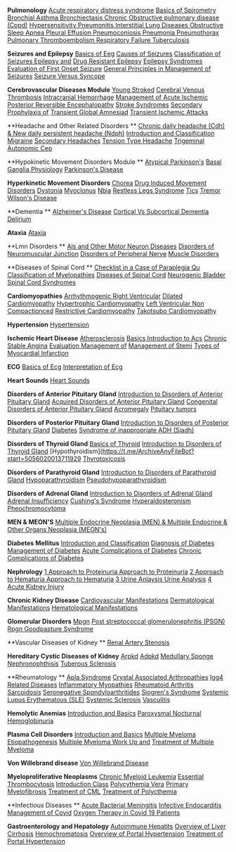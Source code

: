 **Pulmonology**
[Acute respiratory distress syndrome](https://t.me/ArchiveAnyFileBot?start=8557805659245962)
[Basics of Spirometry ](https://t.me/ArchiveAnyFileBot?start=3755686636493034)
[Bronchial Asthma ](https://t.me/ArchiveAnyFileBot?start=1196374535974581)
[Bronchiectasis ](https://t.me/ArchiveAnyFileBot?start=7893126233279072)
[Chronic Obstructive pulmonary disease (Copd)](https://t.me/ArchiveAnyFileBot?start=4494727181879805)
[Hypersensitivity Pneumonitis ](https://t.me/ArchiveAnyFileBot?start=3080227494938279)
[Interstitial Lung Diseases ](https://t.me/ArchiveAnyFileBot?start=3558395216061148)
[Obstructive Sleep Apnea ](https://t.me/ArchiveAnyFileBot?start=1847208133529309)
[Pleural Effusion ](https://t.me/ArchiveAnyFileBot?start=4087292305900998)
[Pneumoconiosis ](https://t.me/ArchiveAnyFileBot?start=1144861522220601)
[Pneumonia ](https://t.me/ArchiveAnyFileBot?start=7498551710706755)
[Pneumothorax ](https://t.me/ArchiveAnyFileBot?start=9823519635764502)
[Pulmonary Thromboembolism ](https://t.me/ArchiveAnyFileBot?start=6036285736965931)
[Respiratory Failure ](https://t.me/ArchiveAnyFileBot?start=4966789181582063)
[Tuberculosis ](https://t.me/ArchiveAnyFileBot?start=8809167475390581)

**Seizures and Epilepsy**
[Basics of Eeg](https://t.me/ArchiveAnyFileBot?start=6263985709607448)
[Causes of Seizures](https://t.me/ArchiveAnyFileBot?start=8345081959350216)
[Classification of Seizures Epilepsy and](https://t.me/ArchiveAnyFileBot?start=1988204055137977)
[Drug Resistant Epilepsy](https://t.me/ArchiveAnyFileBot?start=0121359698908452)
[Epilepsy Syndromes](https://t.me/ArchiveAnyFileBot?start=7184323355436405)
[Evaluation of First Onset Seizure](https://t.me/ArchiveAnyFileBot?start=9945424116972934)
[General Principles in Management of Seizures](https://t.me/ArchiveAnyFileBot?start=6611895385608096)
[Seizure Versus Syncope](https://t.me/ArchiveAnyFileBot?start=0010361006123864)

**Cerebrovascular Diseases Module**
[Young Stroked](https://t.me/ArchiveAnyFileBot?start=2858406298143011)
[Cerebral Venous Thrombosis](https://t.me/ArchiveAnyFileBot?start=0948362161364025)
[Intracranial Hemorrhage](https://t.me/ArchiveAnyFileBot?start=0473586807006745)
[Management of Acute Ischemic](https://t.me/ArchiveAnyFileBot?start=4307774498572606)
[Posterior Reversible Encephalopathy](https://t.me/ArchiveAnyFileBot?start=9846489853499436)
[Stroke Syndromes](https://t.me/ArchiveAnyFileBot?start=5741131287617530)
[Secondary Prophylaxis of](https://t.me/ArchiveAnyFileBot?start=1722062601928322)
[Transient Global Amnesiad](https://t.me/ArchiveAnyFileBot?start=7047765386283999)
[Transient Ischemic Attacks](https://t.me/ArchiveAnyFileBot?start=1865031366335085)

**Headache and Other Related Disorders **
[Chronic daily headache (Cdh) & New daily persistent headache (Ndph)](https://t.me/ArchiveAnyFileBot?start=6501830315396239)
[Introduction and Classification](https://t.me/ArchiveAnyFileBot?start=4731145610944364)
[Migraine](https://t.me/ArchiveAnyFileBot?start=5370359999651587)
[Secondary Headaches](https://t.me/ArchiveAnyFileBot?start=4326301449508825)
[Tension Type Headache](https://t.me/ArchiveAnyFileBot?start=5588403096710493)
[Trigeminal Autonomic Cep](https://t.me/ArchiveAnyFileBot?start=7869878466339238)

**Hypokinetic Movement Disorders Module **
[Atypical Parkinson's](https://t.me/ArchiveAnyFileBot?start=1084554983056522)
[Basal Ganglia Physiology](https://t.me/ArchiveAnyFileBot?start=0635019166039886)
[Parkinson's Disease](https://t.me/ArchiveAnyFileBot?start=2469975779006254)

**Hyperkinetic Movement Disorders**
[Chorea](https://t.me/ArchiveAnyFileBot?start=3266734164316909)
[Drug Induced Movement Disorders](https://t.me/ArchiveAnyFileBot?start=4595289823221723)
[Dystonia](https://t.me/ArchiveAnyFileBot?start=8735911798424988)
[Myoclonus](https://t.me/ArchiveAnyFileBot?start=9212144561429380)
[Nbia](https://t.me/ArchiveAnyFileBot?start=2428502891170320)
[Restless Legs Syndrome](https://t.me/ArchiveAnyFileBot?start=9058350325699376)
[Tics](https://t.me/ArchiveAnyFileBot?start=3688216410949769)
[Tremor](https://t.me/ArchiveAnyFileBot?start=0454230989127748)
[Wilson's Disease](https://t.me/ArchiveAnyFileBot?start=0802088542926765)

**Dementia **
[Alzheimer's Disease](https://t.me/ArchiveAnyFileBot?start=3025904537334396)
[Cortical Vs Subcortical Dementia](https://t.me/ArchiveAnyFileBot?start=7225072279652961)
[Delirium](https://t.me/ArchiveAnyFileBot?start=9489512374786083)

**Ataxia**
[Ataxia](https://t.me/ArchiveAnyFileBot?start=9792398084472035)

**Lmn Disorders **
[Als and Other Motor Neuron Diseases](https://t.me/ArchiveAnyFileBot?start=7500940889406378)
[Disorders of Neuromuscular Junction](https://t.me/ArchiveAnyFileBot?start=5104913363647729)
[Disorders of Peripheral Nerve](https://t.me/ArchiveAnyFileBot?start=1437227412660542)
[Muscle Disorders](https://t.me/ArchiveAnyFileBot?start=6601472985129795)

**Diseases of Spinal Cord **
[Checklist in a Case of Paraplegia Qu](https://t.me/ArchiveAnyFileBot?start=0888084539808319)
[Classification of Myelopathies](https://t.me/ArchiveAnyFileBot?start=0166121667264497)
[Diseases of Spinal Cord](https://t.me/ArchiveAnyFileBot?start=4672839513687652)
[Neurogenic Bladder](https://t.me/ArchiveAnyFileBot?start=4449074945895834)
[Spinal Cord Syndromes](https://t.me/ArchiveAnyFileBot?start=2926072625927930)

**Cardiomyopathies**
[Arrhythmogenic Right Ventricular](https://t.me/ArchiveAnyFileBot?start=7533796049255247)
[Dilated Cardiomyopathy](https://t.me/ArchiveAnyFileBot?start=8201016548735847)
[Hypertrophic Cardiomyopathy](https://t.me/ArchiveAnyFileBot?start=1965372594699025)
[Left Ventricular Non Compactionced](https://t.me/ArchiveAnyFileBot?start=2173972474753486)
[Restrictive Cardiomyopathy](https://t.me/ArchiveAnyFileBot?start=0510540943610677)
[Takotsubo Cardiomyopathy](https://t.me/ArchiveAnyFileBot?start=3605926393048852)

**Hypertension**
[Hypertension](https://t.me/ArchiveAnyFileBot?start=1523620914865993)

**Ischemic Heart Disease**
[Atherosclerosis](https://t.me/ArchiveAnyFileBot?start=4048077113660584)
[Basics Introduction to Acs](https://t.me/ArchiveAnyFileBot?start=7180154469178569)
[Chronic Stable Angina](https://t.me/ArchiveAnyFileBot?start=1314552057478114)
[Evaluation Management of](https://t.me/ArchiveAnyFileBot?start=0087155871420143)
[Management of Stemi](https://t.me/ArchiveAnyFileBot?start=3595080168503899)
[Types of Myocardial Infarction](https://t.me/ArchiveAnyFileBot?start=2057320763044523)

**ECG**
[Basics of Ecg](https://t.me/ArchiveAnyFileBot?start=9169528416495524)
[Interpretation of Ecg](https://t.me/ArchiveAnyFileBot?start=8827315687023883)

**Heart Sounds**
[Heart Sounds](https://t.me/ArchiveAnyFileBot?start=7232217005288002)

**Disorders of Anterior Pituitary Gland**
[Introduction to Disorders of Anterior Pituitary Gland](https://t.me/ArchiveAnyFileBot?start=8044516276347418)
[Acquired Disorders of Anterior Pituitary Gland](https://t.me/ArchiveAnyFileBot?start=7669087611378514)
[Congenital Disorders of Anterior Pituitary Gland](https://t.me/ArchiveAnyFileBot?start=2890081914461893)
[Acromegaly](https://t.me/ArchiveAnyFileBot?start=9078258591336466)
[Pituitary tumors](https://t.me/ArchiveAnyFileBot?start=9690163725596926)

**Disorders of Posterior Pituitary Gland**
[Introduction to Disorders of Posterior Pituitary Gland](https://t.me/ArchiveAnyFileBot?start=3934030061586240)
[Diabetes](https://t.me/ArchiveAnyFileBot?start=4734627390220526)
[Syndrome of inappropriate ADH (Siadh)](https://t.me/ArchiveAnyFileBot?start=7154579645391119)

**Disorders of Thyroid Gland**
[Basics of Thyroid](https://t.me/ArchiveAnyFileBot?start=7573799261182986)
[Introduction to Disorders of Thyroid Gland](https://t.me/ArchiveAnyFileBot?start=6292659680882779)
[Hypothyroidism](https://t.me/ArchiveAnyFileBot?start=5056020013711929
[Thyrotoxicosis](https://t.me/ArchiveAnyFileBot?start=9295954841787442)

**Disorders of Parathyroid Gland**
[Introduction to Disorders of Parathyroid Gland](https://t.me/ArchiveAnyFileBot?start=4067295291018531)
[Hypoparathyroidism](https://t.me/ArchiveAnyFileBot?start=7553444111335347)
[Pseudohypoparathyroidism](https://t.me/ArchiveAnyFileBot?start=1944604058557305)

**Disorders of Adrenal Gland**
[Introduction to Disorders of Adrenal Gland](https://t.me/ArchiveAnyFileBot?start=5061601468763142)
[Adrenal Insufficiency](https://t.me/ArchiveAnyFileBot?start=3088597872716260)
[Cushing's Syndrome](https://t.me/ArchiveAnyFileBot?start=3258400091114703)
[Hyperaldosteronism](https://t.me/ArchiveAnyFileBot?start=9171385532880975)
[Pheochromocytoma](https://t.me/ArchiveAnyFileBot?start=3439474306258246)

**MEN & MEON'S**
[Multiple Endocrine Neoplasia (MEN) & Multiple Endocrine & Other Organs Neoplasia (MEON's) ](https://t.me/ArchiveAnyFileBot?start=8334442373523354)

**Diabetes Mellitus**
[Introduction and Classification](https://t.me/ArchiveAnyFileBot?start=3896216393360464)
[Diagnosis of Diabetes](https://t.me/ArchiveAnyFileBot?start=0584836122926051)
[Management of Diabetes](https://t.me/ArchiveAnyFileBot?start=5404518436268548)
[Acute Complications of Diabetes](https://t.me/ArchiveAnyFileBot?start=8122762372636967)
[Chronic Complications of Diabetes](https://t.me/ArchiveAnyFileBot?start=8727751114168418)

**Nephrology**
[1 Approach to Proteinuria Approach to Proteinuria](https://t.me/ArchiveAnyFileBot?start=1100663069741810)
[2 Approach to Hematuria Approach to Hematuria](https://t.me/ArchiveAnyFileBot?start=7074388480827786)
[3 Urine Anlaysis Urine Analysis](https://t.me/ArchiveAnyFileBot?start=2720230297916657)
[4 Acute Kidney Injury](https://t.me/ArchiveAnyFileBot?start=1942092665793675)

**Chronic Kidney Disease**
[Cardiovascular Manifestations](https://t.me/ArchiveAnyFileBot?start=4035874886909117)
[Dermatological Manifestations](https://t.me/ArchiveAnyFileBot?start=7169163743907392)
[Hematological Manifestations](https://t.me/ArchiveAnyFileBot?start=1302316984186689)

**Glomerular Disorders**
[Mpgn](https://t.me/ArchiveAnyFileBot?start=8172864143181703)
[Post streptococcal glomerulonephritis (PSGN)](https://t.me/ArchiveAnyFileBot?start=4144183103035246)
[Rpgn Goodpasture Syndrome](https://t.me/ArchiveAnyFileBot?start=2721599310579067)

**Vascular Diseases of Kidney **
[Renal Artery Stenosis](https://t.me/ArchiveAnyFileBot?start=3263567240935822)

**Hereditary Cystic Diseases of Kidney**
[Arpkd](https://t.me/ArchiveAnyFileBot?start=0953991724642099)
[Adpkd](https://t.me/ArchiveAnyFileBot?start=4143239132904831)
[Medullary Sponge](https://t.me/ArchiveAnyFileBot?start=8296496837491029)
[Nephronophthisis](https://t.me/ArchiveAnyFileBot?start=5841603710122358)
[Tuberous Sclerosis](https://t.me/ArchiveAnyFileBot?start=0903421884089159)

**Rheumatology **
[Apla Syndrome](https://t.me/ArchiveAnyFileBot?start=1298212978875964)
[Crystal Associated Arthropathies](https://t.me/ArchiveAnyFileBot?start=8117025365259679)
[Igg4 Related Diseases](https://t.me/ArchiveAnyFileBot?start=1313300092252141)
[Inflammatory Myopathies](https://t.me/ArchiveAnyFileBot?start=9290427838894240)
[Rheumatoid Arthritis](https://t.me/ArchiveAnyFileBot?start=2577218185663625)
[Sarcoidosis](https://t.me/ArchiveAnyFileBot?start=6844489476821037)
[Seronegative Spondyloarthritides](https://t.me/ArchiveAnyFileBot?start=2513816287697617)
[Sjogren's Syndrome](https://t.me/ArchiveAnyFileBot?start=6883745015006353)
[Systemic Lupus Erythematous (SLE)](https://t.me/ArchiveAnyFileBot?start=4491980514255336)
[Systemic Sclerosis](https://t.me/ArchiveAnyFileBot?start=5811380509410090)
[Vasculitis](https://t.me/ArchiveAnyFileBot?start=3022503869637961)

**Hemolytic Anemias**
[Introduction and Basics](https://t.me/ArchiveAnyFileBot?start=1107006422658886)
[Paroxysmal Nocturnal Hemoglobinuria](https://t.me/ArchiveAnyFileBot?start=5008193100671330)

**Plasma Cell Disorders**
[Introduction and Basics](https://t.me/ArchiveAnyFileBot?start=1279411946515875)
[Multiple Myeloma Etiopathogenesis](https://t.me/ArchiveAnyFileBot?start=6246377601580791)
[Multiple Myeloma Work Up and](https://t.me/ArchiveAnyFileBot?start=1086378061740591)
[Treatment of Multiple Myeloma](https://t.me/ArchiveAnyFileBot?start=1248662778397523)

**Von Willebrand disease**
[Von Willebrand Disease](https://t.me/ArchiveAnyFileBot?start=4197153083482198)

**Myeloproliferative Neoplasms**
[Chronic Myeloid Leukemia](https://t.me/ArchiveAnyFileBot?start=8520195312656626)
[Essential Thrombocytosis](https://t.me/ArchiveAnyFileBot?start=3776101741733510)
[Introduction Class](https://t.me/ArchiveAnyFileBot?start=7465978881958544)
[Polycythemia Vera](https://t.me/ArchiveAnyFileBot?start=4435868034255030)
[Primary Myelofibrosis](https://t.me/ArchiveAnyFileBot?start=4724460962446726)
[Treatment of CML](https://t.me/ArchiveAnyFileBot?start=4879807102159975)
[Treatment of Polycthemia](https://t.me/ArchiveAnyFileBot?start=8599973130690637)

**Infectious Diseases **
[Acute Bacterial Meningitis](https://t.me/ArchiveAnyFileBot?start=0131776244543531)
[Infective Endocarditis](https://t.me/ArchiveAnyFileBot?start=7593939365302272)
[Management of Covid](https://t.me/ArchiveAnyFileBot?start=9377406383091717)
[Oxygen Therapy in Covid 19 Patients](https://t.me/ArchiveAnyFileBot?start=1073785330794091)

**Gastroenterology and Hepatology**
[Autoimmune Hepatits](https://t.me/ArchiveAnyFileBot?start=3320372635864328)
[Overview of Liver Cirrhosis](https://t.me/ArchiveAnyFileBot?start=0479879067625272)
[Hemochromatosis](https://t.me/ArchiveAnyFileBot?start=7587286636744761)
[Overview of Portal Hypertension](https://t.me/ArchiveAnyFileBot?start=2950809973348760)
[Treatment of Portal Hypertension](https://t.me/ArchiveAnyFileBot?start=3013933052224227)
